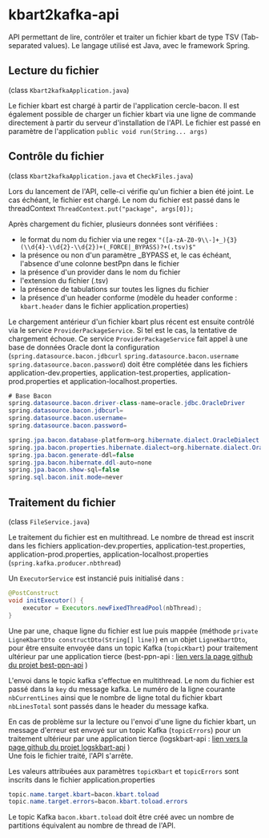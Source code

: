 # kbart2kafka-api

API permettant de lire, contrôler et traiter un fichier kbart de type TSV (Tab-separated values).
Le langage utilisé est Java, avec le framework Spring.

## Lecture du fichier
(class `Kbart2kafkaApplication.java`)

Le fichier kbart est chargé à partir de l'application cercle-bacon. Il est également possible de charger un fichier kbart via une ligne de commande directement à partir du serveur d'installation de l'API.
Le fichier est passé en paramètre de l'application `public void run(String... args)`

## Contrôle du fichier
(class `Kbart2kafkaApplication.java` et `CheckFiles.java`)

Lors du lancement de l'API, celle-ci vérifie qu'un fichier a bien été joint. Le cas échéant, le fichier est chargé.
Le nom du fichier est passé dans le threadContext `ThreadContext.put("package", args[0]);`

Après chargement du fichier, plusieurs données sont vérifiées :
- le format du nom du fichier via une regex `"([a-zA-Z0-9\\-]+_){3}(\\d{4}-\\d{2}-\\d{2})+(_FORCE|_BYPASS)?+(.tsv)$"`
- la présence ou non d'un paramètre _BYPASS et, le cas échéant, l'absence d'une colonne bestPpn dans le fichier
- la présence d'un provider dans le nom du fichier
- l'extension du fichier (.tsv)
- la présence de tabulations sur toutes les lignes du fichier
- la présence d'un header conforme (modèle du header conforme : `kbart.header` dans le fichier application.properties)

Le chargement antérieur d'un fichier kbart plus récent est ensuite contrôlé via le service `ProviderPackageService`. Si tel est le cas, la tentative de chargement échoue.
Ce service `ProviderPackageService` fait appel à une base de données Oracle dont la configuration (`spring.datasource.bacon.jdbcurl` `spring.datasource.bacon.username` `spring.datasource.bacon.password`) doit être complétée dans les fichiers application-dev.properties, application-test.properties, application-prod.properties et application-localhost.properties.
```java
# Base Bacon
spring.datasource.bacon.driver-class-name=oracle.jdbc.OracleDriver
spring.datasource.bacon.jdbcurl=
spring.datasource.bacon.username=
spring.datasource.bacon.password=

spring.jpa.bacon.database-platform=org.hibernate.dialect.OracleDialect
spring.jpa.bacon.properties.hibernate.dialect=org.hibernate.dialect.OracleDialect
spring.jpa.bacon.generate-ddl=false
spring.jpa.bacon.hibernate.ddl-auto=none
spring.jpa.bacon.show-sql=false
spring.sql.bacon.init.mode=never
```

## Traitement du fichier
(class `FileService.java`)

Le traitement du fichier est en multithread. Le nombre de thread est inscrit dans les fichiers application-dev.properties, application-test.properties, application-prod.properties, application-localhost.properties (`spring.kafka.producer.nbthread`)

Un `ExecutorService` est instancié puis initialisé dans :
```java
@PostConstruct
void initExecutor() {
    executor = Executors.newFixedThreadPool(nbThread);
}
```

Une par une, chaque ligne du fichier est lue puis mappée (méthode `private LigneKbartDto constructDto(String[] line)`) en un objet `LigneKbartDto`, pour être ensuite envoyée dans un topic Kafka (`topicKbart`) pour traitement ultérieur par une application tierce (best-ppn-api : [lien vers la page github du projet best-ppn-api](https://github.com/abes-esr/best-ppn-api) )

L'envoi dans le topic kafka s'effectue en multithread. Le nom du fichier est passé dans la `key` du message kafka. Le numéro de la ligne courante `nbCurrentLines` ainsi que le nombre de ligne total du fichier kbart `nbLinesTotal` sont passés dans le header du message kafka. 

En cas de problème sur la lecture ou l'envoi d'une ligne du fichier kbart, un message d'erreur est envoyé sur un topic Kafka (`topicErrors`) pour un traitement ultérieur par une application tierce (logskbart-api : [lien vers la page github du projet logskbart-api](https://github.com/abes-esr/logskbart-api) )  
Une fois le fichier traité, l'API s'arrête. 

Les valeurs attribuées aux paramètres `topicKbart` et `topicErrors` sont inscrits dans le fichier application.properties
```java
topic.name.target.kbart=bacon.kbart.toload
topic.name.target.errors=bacon.kbart.toload.errors
```
Le topic Kafka `bacon.kbart.toload` doit être créé avec un nombre de partitions équivalent au nombre de thread de l'API.
